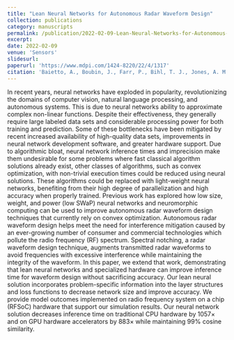 ```yaml
---
title: "Lean Neural Networks for Autonomous Radar Waveform Design"
collection: publications
category: manuscripts
permalink: /publication/2022-02-09-Lean-Neural-Networks-for-Autonomous-Waveform-Radar-Design
excerpt: 
date: 2022-02-09
venue: 'Sensors'
slidesurl: 
paperurl: 'https://www.mdpi.com/1424-8220/22/4/1317'
citation: 'Baietto, A., Boubin, J., Farr, P., Bihl, T. J., Jones, A. M., & Stewart, C. (2022). Lean Neural Networks for Autonomous Radar Waveform Design. <i>Sensors</i>, 22(4), 1317. https://doi.org/10.3390/s22041317'
---
```


In recent years, neural networks have exploded in popularity, revolutionizing the domains of computer vision, natural language processing, and autonomous systems. This is due to neural networks ability to approximate complex non-linear functions. Despite their effectiveness, they generally require large labeled data sets and considerable processing power for both training and prediction. Some of these bottlenecks have been mitigated by recent increased availability of high-quality data sets, improvements in neural network development software, and greater hardware support. Due to algorithmic bloat, neural network inference times and imprecision make them undesirable for some problems where fast classical algorithm solutions already exist, other classes of algorithms, such as convex optimization, with non-trivial execution times could be reduced using neural solutions. These algorithms could be replaced with light-weight neural networks, benefiting from their high degree of parallelization and high accuracy when properly trained. Previous work has explored how low size, weight, and power (low SWaP) neural networks and neuromorphic computing can be used to improve autonomous radar waveform design techniques that currently rely on convex optimization. Autonomous radar waveform design helps meet the need for interference mitigation caused by an ever-growing number of consumer and commercial technologies which pollute the radio frequency (RF) spectrum. Spectral notching, a radar waveform design technique, augments transmitted radar waveforms to avoid frequencies with excessive interference while maintaining the integrity of the waveform. In this paper, we extend that work, demonstrating that lean neural networks and specialized hardware can improve inference time for waveform design without sacrificing accuracy. Our lean neural solution incorporates problem-specific information into the layer structures and loss functions to decrease network size and improve accuracy. We provide model outcomes implemented on radio frequency system on a chip (RFSoC) hardware that support our simulation results. Our neural network solution decreases inference time on traditional CPU hardware by 1057× and on GPU hardware accelerators by 883× while maintaining 99% cosine similarity.
